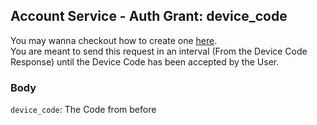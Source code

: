 ## Account Service - Auth Grant: device_code

You may wanna checkout how to create one [here](../DeviceCode/Create.md). <br/>
You are meant to send this request in an interval (From the Device Code Response) until the Device Code has been accepted by the User.

### Body

`device_code`: The Code from before

